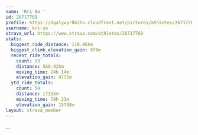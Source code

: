 ```yaml
---
name: 'Kri So '
id: 26717769
profile: https://dgalywyr863hv.cloudfront.net/pictures/athletes/26717769/7761026/13/large.jpg
username: kri-so
strava_url: https://www.strava.com/athletes/26717769
stats:
  biggest_ride_distance: 119.06km
  biggest_climb_elevation_gain: 979m
  recent_ride_totals:
    count: 13
    distance: 560.92km
    moving_time: 24h 14m
    elevation_gain: 4775m
  ytd_ride_totals:
    count: 54
    distance: 1711km
    moving_time: 78h 23m
    elevation_gain: 15798m
layout: strava_member
--- 
```

...
